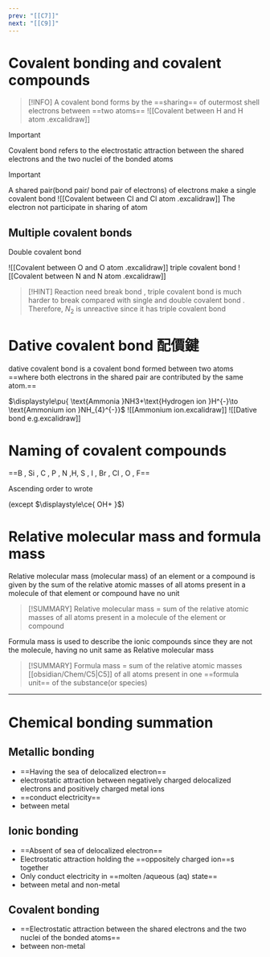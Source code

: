 ```yaml
---
prev: "[[C7]]"
next: "[[C9]]"
---
```

# Covalent bonding and covalent compounds

> [!INFO]
A covalent bond forms by the ==sharing== of outermost shell electrons between ==two atoms==
![[Covalent between H and H atom .excalidraw]]

> [!IMPORTANT]
>  Covalent bond refers to the electrostatic attraction between the shared electrons and the two nuclei of the bonded atoms

> [!IMPORTANT]
> A shared pair(bond pair/ bond pair of electrons) of electrons make a single covalent bond
![[Covalent between Cl and Cl atom .excalidraw]]
The electron not participate in sharing of atom

## Multiple covalent bonds

Double covalent bond

![[Covalent between O and O atom .excalidraw]]
triple covalent bond
![[Covalent between N and N atom .excalidraw]]

> [!HINT]
> Reaction need break bond , triple covalent bond is much harder to break compared with single and double covalent bond . Therefore, $\displaystyle N_{2}$ is unreactive since it has triple covalent bond 

# Dative covalent bond 配價鍵
dative covalent bond is a covalent bond formed between two atoms ==where both electrons in the shared pair are contributed by the same atom.==

$\displaystyle\pu{ \text{Ammonia }NH3+\text{Hydrogen ion }H^{-}\to \text{Ammonium ion }NH_{4}^{-}}$
![[Ammonium ion.excalidraw]]
![[Dative bond e.g.excalidraw]]



# Naming of covalent compounds


==B ,  Si , C , P , N ,H, S , I , Br , Cl , O , F==

Ascending order to wrote

(except $\displaystyle\ce{ OH+ }$)


# Relative molecular mass and formula mass

Relative molecular mass (molecular mass) of an element or a compound is given by the sum of the relative atomic masses of all atoms present in a molecule of that element or compound have no unit

> [!SUMMARY]
>Relative molecular mass = sum of the relative atomic masses of all atoms present in a molecule of the element or compound



Formula mass is used to describe the ionic compounds since they are not the molecule, having no unit same as Relative molecular mass
> [!SUMMARY] 
> Formula mass = sum of the relative atomic masses [[obsidian/Chem/C5|C5]] of all atoms present in one ==formula unit== of the substance(or species)

---
# Chemical bonding summation 

## Metallic bonding 

- ==Having the sea of delocalized electron==
-  electrostatic attraction between negatively charged delocalized electrons and positively charged metal ions
- ==conduct electricity==
- between metal
## Ionic bonding
- ==Absent of sea of delocalized electron==
- Electrostatic attraction holding the ==oppositely charged ion==s together
- Only conduct electricity in ==molten /aqueous (aq) state==
- between metal and non-metal
## Covalent bonding
- ==Electrostatic attraction between the shared electrons and the two nuclei of the bonded atoms==
- between non-metal
